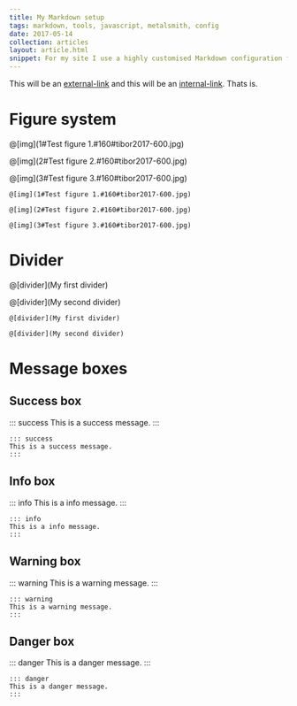 ```yaml
---
title: My Markdown setup
tags: markdown, tools, javascript, metalsmith, config
date: 2017-05-14
collection: articles
layout: article.html
snippet: For my site I use a highly customised Markdown configuration for the articles. Let me show you the details.
---
```


This will be an [external-link](https://google.com) and this will be an [internal-link](/#about). Thats is.

# Figure system

@[img](1#Test figure 1.#160#tibor2017-600.jpg)

@[img](2#Test figure 2.#160#tibor2017-600.jpg)

@[img](3#Test figure 3.#160#tibor2017-600.jpg)


``` Figure_syntax
@[img](1#Test figure 1.#160#tibor2017-600.jpg)

@[img](2#Test figure 2.#160#tibor2017-600.jpg)

@[img](3#Test figure 3.#160#tibor2017-600.jpg)
```

# Divider

@[divider](My first divider)

@[divider](My second divider)

``` Divider_syntax
@[divider](My first divider)

@[divider](My second divider)
```

# Message boxes

## Success box

::: success
This is a success message.
:::

``` Success_box_syntax
::: success
This is a success message.
:::
```

## Info box

::: info
This is a info message.
:::

``` Info_box_syntax
::: info
This is a info message.
:::
```

## Warning box

::: warning
This is a warning message.
:::

``` Warning_box_syntax
::: warning
This is a warning message.
:::
```

## Danger box

::: danger
This is a danger message.
:::

``` Danger_box_syntax
::: danger
This is a danger message.
:::
```
